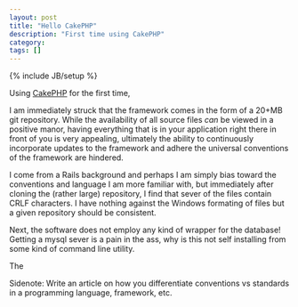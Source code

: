 ```yaml
---
layout: post
title: "Hello CakePHP"
description: "First time using CakePHP"
category: 
tags: []
---
```

{% include JB/setup %}

Using [CakePHP](http://cakephp.org/) for the first time, 

I am immediately struck that the framework comes in the form of a 20+MB git repository.
While the availability of all source files _can_ be viewed in a positive manor,
having everything that is in your application right there in front of you is very
appealing, ultimately the ability to continuously incorporate updates to the framework
and adhere the universal conventions of the framework are hindered.

I come from a Rails background and perhaps I am simply bias toward the conventions
and language I am more familiar with, but immediately after cloning the (rather large)
repository, I find that sever of the files contain CRLF characters.  I have nothing 
against the Windows formating of files but a given repository should be consistent.

Next, the software does not employ any kind of wrapper for the database!  Getting a
mysql sever is a pain in the ass, why is this not self installing from some kind of
command line utility.

The

Sidenote: Write an article on how you differentiate conventions vs standards in a
programming language, framework, etc.
